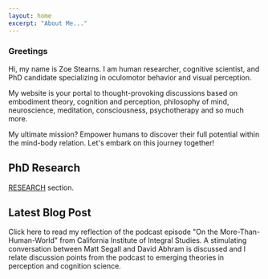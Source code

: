 ```yaml
---
layout: home
excerpt: "About Me..."
---
```




### Greetings

Hi, my name is Zoe Stearns. I am human researcher, cognitive scientist, and PhD candidate specializing in oculomotor behavior and visual perception.

My website is your portal to thought-provoking discussions based on embodiment theory, cognition and perception, philosophy of mind, neuroscience, meditation, consciousness, psychotherapy and so much more. 

My ultimate mission? Empower humans to discover their full potential within the mind-body relation. Let's embark on this journey together!

## PhD Research


[RESEARCH](/research) section. 


## Latest Blog Post

Click here to read my reflection of the podcast episode "On the More-Than-Human-World" from California Institute of Integral Studies. A stimulating conversation between Matt Segall and David Abhram is discussed and I relate discussion points from the podcast to emerging theories in perception and cognition science. 

